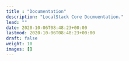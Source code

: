 ```yaml
---
title : "Documentation"
description: "LocalStack Core Docmuentation."
lead: ""
date: 2020-10-06T08:48:23+00:00
lastmod: 2020-10-06T08:48:23+00:00
draft: false
weight: 10
images: []
---
```

